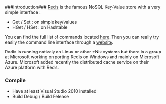 <!-- 
.. title: Redis running on Windows
.. slug: redis_on_windows
.. date: 2015-04-01 00:00:00 UTC
.. tags: devops,redis,windows
.. link: 
.. description:
.. type: text
-->

###Introduction###
[Redis](http://redis.io) is the famous NoSQL Key-Value store with a very simple interface :

 * Get / Set : on simple key/values
 * HGet / HSet : on Hashtable

You can find the full list of commands located [here](http://redis.io/commands).
Then you can really try easily the command line interface through a [website](http://try.redis.io/).

<!-- TEASER_END -->

Redis is running natively on Linux or other *Nix systems but there is a group at Microsoft working on porting Redis on Windows and mainly on Microsoft Azure. Microsoft added recently the distributed cache service on their Azure platform with Redis.

### Compile ###

 * Have at least Visual Studio 2010 installed
 * Build Debug / Build Release
